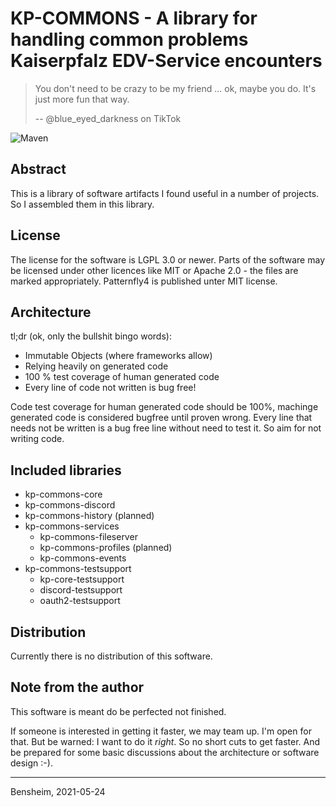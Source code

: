 # KP-COMMONS - A library for handling common problems Kaiserpfalz EDV-Service encounters

> You don't need to be crazy to be my friend ... ok, maybe you do. It's just more fun that way.
>
> -- @blue_eyed_darkness on TikTok

![Maven](https://github.com/Paladins-Inn/kp-commons/workflows/CI/badge.svg)

## Abstract
This is a library of software artifacts I found useful in a number of projects. So I assembled them in this library.


## License
The license for the software is LGPL 3.0 or newer. Parts of the software may be licensed under other licences like MIT
or Apache 2.0 - the files are marked appropriately. Patternfly4 is published unter MIT license.


## Architecture

tl;dr (ok, only the bullshit bingo words):
- Immutable Objects (where frameworks allow)
- Relying heavily on generated code
- 100 % test coverage of human generated code
- Every line of code not written is bug free!

Code test coverage for human generated code should be 100%, machinge generated code is considered bugfree until proven
wrong. Every line that needs not be written is a bug free line without need to test it. So aim for not writing code.


## Included libraries

* kp-commons-core
* kp-commons-discord
* kp-commons-history (planned)
* kp-commons-services
  * kp-commons-fileserver
  * kp-commons-profiles (planned)
  * kp-commons-events
* kp-commons-testsupport
  * kp-core-testsupport
  * discord-testsupport
  * oauth2-testsupport


## Distribution
Currently there is no distribution of this software.


## Note from the author
This software is meant do be perfected not finished.

If someone is interested in getting it faster, we may team up. I'm open for that. But be warned: I want to do it 
_right_. So no short cuts to get faster. And be prepared for some basic discussions about the architecture or software 
design :-).

---
Bensheim, 2021-05-24
